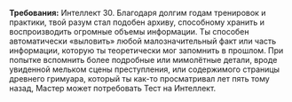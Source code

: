 **Требования:** Интеллект 30.
Благодаря долгим годам тренировок и практики, твой разум стал подобен архиву, способному хранить и воспроизводить огромные объемы информации. Ты способен автоматически «выловить» любой малозначительный факт или часть информации, которую ты теоретически мог запомнить в прошлом. При попытке вспомнить более подробные или мимолётные детали, вроде увиденной мельком сцены преступления, или содержимого страницы древнего гримуара, который ты как-то просматривал лет пять тому назад, Мастер может потребовать Тест на Интеллект.